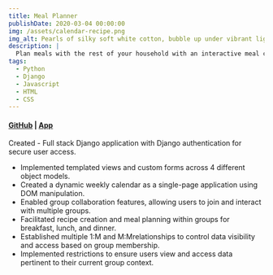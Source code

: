 ```yaml
---
title: Meal Planner
publishDate: 2020-03-04 00:00:00
img: /assets/calendar-recipe.png
img_alt: Pearls of silky soft white cotton, bubble up under vibrant lighting
description: |
  Plan meals with the rest of your household with an interactive meal calendar. Create a new group, or join an existing one where you can save and access recipes.
tags:
  - Python
  - Django
  - Javascript
  - HTML
  - CSS
---
```


#### <a href="https://github.com/valenium/Meal_Planner">GitHub</a> | <a href="https://mealplanner-deploy-69aff832caa7.herokuapp.com/">App</a>

Created - Full stack Django application with Django authentication for secure user access.
- Implemented templated views and custom forms across 4 different object models.
- Created a dynamic weekly calendar as a single-page application using DOM manipulation.
- Enabled group collaboration features, allowing users to join and interact with multiple groups.
- Facilitated recipe creation and meal planning within groups for breakfast, lunch, and dinner.
- Established multiple 1:M and M:Mrelationships to control data visibility and access based on group membership.
- Implemented restrictions to ensure users view and access data pertinent to their current group context.